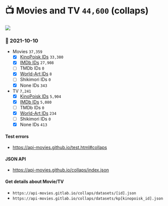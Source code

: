 # :tv: Movies and TV `44,600` (collaps)

<a href="https://API-Movies.github.io"><img src="https://API-Movies.github.io/banner.png?cache"></a>

### :date: 2021-10-10
- Movies `37,359`
  - [x] <a href="https://API-Movies.github.io/collaps/movie_kinopoisk_ids.json">KinoPoisk IDs</a> `33,380`
  - [x] <a href="https://API-Movies.github.io/collaps/movie_imdb_ids.json">IMDb IDs</a> `27,908`
  - [ ] TMDb IDs `0`
  - [x] <a href="https://API-Movies.github.io/collaps/movie_world_art_ids.json">World-Art IDs</a> `8`
  - [ ] Shikimori IDs `0`
  - [x] None IDs `343`
- TV `7,241`
  - [x] <a href="https://API-Movies.github.io/collaps/tv_kinopoisk_ids.json">KinoPoisk IDs</a> `5,904`
  - [x] <a href="https://API-Movies.github.io/collaps/tv_imdb_ids.json">IMDb IDs</a> `5,080`
  - [ ] TMDb IDs `0`
  - [x] <a href="https://API-Movies.github.io/collaps/tv_world_art_ids.json">World-Art IDs</a> `234`
  - [ ] Shikimori IDs `0`
  - [x] None IDs `413`
#### Test errors
- <a href='https://api-movies.github.io/test.html#collaps'>https://api-movies.github.io/test.html#collaps</a>
#### JSON API
- <a href='https://api-movies.github.io/collaps/index.json'>https://api-movies.github.io/collaps/index.json</a>
#### Get details about Movie/TV
- `https://api-movies.gitlab.io/collaps/datasets/[id].json`
- `https://api-movies.gitlab.io/collaps/datasets/kp[kinopoisk_id].json`
